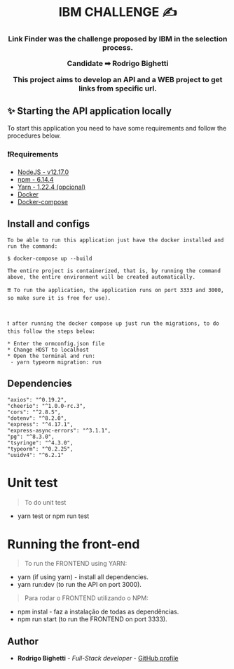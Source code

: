 <h1 align="center">
  <strong>IBM CHALLENGE ✍</strong>
</h1>

<h3 align="center">
  Link Finder was the challenge proposed by IBM in the selection process.
  <p>Candidate ➡ Rodrigo Bighetti</p>
  <p>This project aims to develop an API and a WEB project to get links from specific url.</p>
</h3>

## ✨ Starting the API application locally

To start this application you need to have some requirements and follow the procedures below.

### ❗Requirements

- [NodeJS - v12.17.0](https://nodejs.org/en/)
- [npm - 6.14.4](https://www.npmjs.com/)
- [Yarn - 1.22.4 (opcional)](https://yarnpkg.com/)
- [Docker](https://docs.docker.com/get-docker/)
- [Docker-compose](https://docs.docker.com/compose/install/)

## Install and configs

```
To be able to run this application just have the docker installed and run the command:

$ docker-compose up --build

The entire project is containerized, that is, by running the command above, the entire environment will be created automatically.

❗❗ To run the application, the application runs on port 3333 and 3000, so make sure it is free for use).



❗ after running the docker compose up just run the migrations, to do this follow the steps below:

* Enter the ormconfig.json file
* Change HOST to localhost
* Open the terminal and run:
 - yarn typeorm migration: run

```

## Dependencies

```
"axios": "^0.19.2",
"cheerio": "^1.0.0-rc.3",
"cors": "^2.8.5",
"dotenv": "^8.2.0",
"express": "^4.17.1",
"express-async-errors": "^3.1.1",
"pg": "^8.3.0",
"tsyringe": "^4.3.0",
"typeorm": "^0.2.25",
"uuidv4": "^6.2.1"
```

# Unit test

> To do unit test

- yarn test or npm run test

# Running the front-end

> To run the FRONTEND using YARN:

- yarn (if using yarn) - install all dependencies.
- yarn run:dev (to run the API on port 3000).

> Para rodar o FRONTEND utilizando o NPM:

- npm instal - faz a instalação de todas as dependências.
- npm run start (to run the FRONTEND on port 3333).

## Author

- **Rodrigo Bighetti** - _Full-Stack developer_ - [GitHub profile](https://github.com/robighetti)

